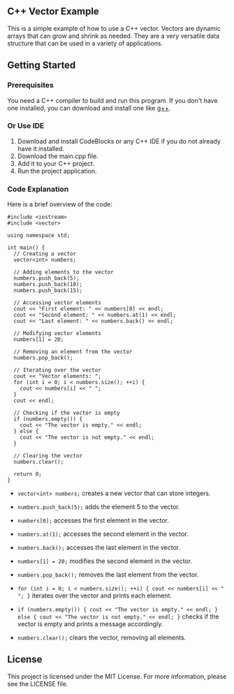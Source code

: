 ## C++ Vector Example

This is a simple example of how to use a C++ vector. Vectors are dynamic arrays that can grow and shrink as needed. They are a very versatile data structure that can be used in a variety of applications.

## Getting Started
### Prerequisites

You need a C++ compiler to build and run this program. If you don't have one installed, you can download and install one like [g++](https://gcc.gnu.org/).

### Or Use IDE
1. Download and install CodeBlocks or any C++ IDE if you do not already have it installed.
2. Download the main.cpp file.
3. Add it to your C++ project.
4. Run the project application.


### Code Explanation
Here is a brief overview of the code:

`````
#include <iostream>
#include <vector>

using namespace std;

int main() {
  // Creating a vector
  vector<int> numbers;

  // Adding elements to the vector
  numbers.push_back(5);
  numbers.push_back(10);
  numbers.push_back(15);

  // Accessing vector elements
  cout << "First element: " << numbers[0] << endl;
  cout << "Second element: " << numbers.at(1) << endl;
  cout << "Last element: " << numbers.back() << endl;

  // Modifying vector elements
  numbers[1] = 20;

  // Removing an element from the vector
  numbers.pop_back();

  // Iterating over the vector
  cout << "Vector elements: ";
  for (int i = 0; i < numbers.size(); ++i) {
    cout << numbers[i] << " ";
  }
  cout << endl;

  // Checking if the vector is empty
  if (numbers.empty()) {
    cout << "The vector is empty." << endl;
  } else {
    cout << "The vector is not empty." << endl;
  }

  // Clearing the vector
  numbers.clear();

  return 0;
}
`````

* `vector<int> numbers;` creates a new vector that can store integers.

* `numbers.push_back(5);` adds the element 5 to the vector.

* `numbers[0];` accesses the first element in the vector.

* `numbers.at(1);` accesses the second element in the vector.

* `numbers.back();` accesses the last element in the vector.

* `numbers[1] = 20;` modifies the second element in the vector.

* `numbers.pop_back();` removes the last element from the vector.

* `for (int i = 0; i < numbers.size(); ++i) { cout << numbers[i] << " "; }` iterates over the vector and prints each element.

* `if (numbers.empty()) { cout << "The vector is empty." << endl; } else { cout << "The vector is not empty." << endl; }` checks if the vector is empty and prints a message accordingly.

* `numbers.clear();` clears the vector, removing all elements.

## License
This project is licensed under the MIT License. For more information, please see the LICENSE file.


